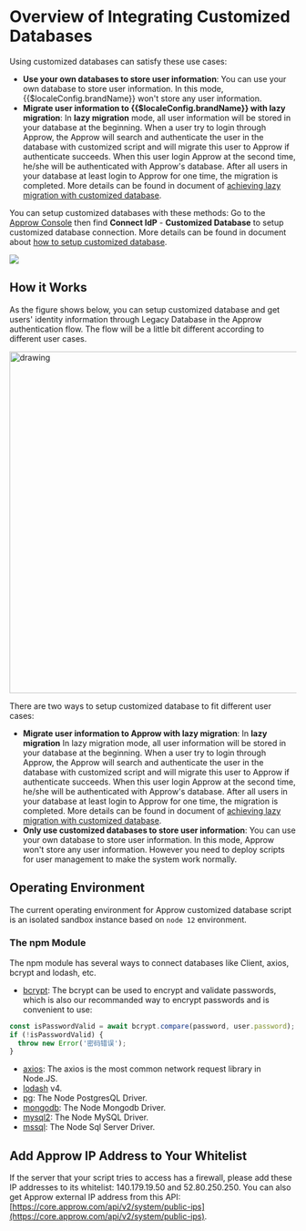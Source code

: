 # Overview of Integrating Customized Databases

<!-- ::: hint-warning
只有**企业版**用户能够使用连接自定义数据库功能，详情请见 [https://authing.cn/pricing](https://authing.cn/pricing)。如果你想试用，请联系 176-0250-2507 或 xuziqiang@authing.cn。
::: -->

Using customized databases can satisfy these use cases:

- **Use your own databases to store user information**: You can use your own database to store user information. In this mode, {{$localeConfig.brandName}} won't store any user information.
- **Migrate user information to {{$localeConfig.brandName}} with lazy migration**: In **lazy migration** mode, all user information will be stored in your database at the beginning. When a user try to login through Approw, the Approw will search and authenticate the user in the database with customized script and will migrate this user to Approw if authenticate succeeds. When this user login Approw at the second time, he/she will be authenticated with Approw's database. After all users in your database at least login to Approw for one time, the migration is completed. More details can be found in document of [achieving lazy migration with customized database](./lazy-migration.md).

You can setup customized databases with these methods: Go to the [Approw Console](https://console.approw.com/console/userpool) then find **Connect IdP** - **Customized Database** to setup customized database connection. More details can be found in document about [how to setup customized database](./configuration/README.md).

![](~@imagesZhCn/guides/database-connection/Xnip2021-02-24_16-58-19.png)

## How it Works

As the figure shows below, you can setup customized database and get users' identity information through Legacy Database in the Approw authentication flow. The flow will be a little bit different according to different user cases.

<img src="~@imagesZhCn/guides/Lark20210305-144321.png" alt="drawing" height=600 style="display:block;margin: 0 auto;"/>

There are two ways to setup customized database to fit different user cases: 

- **Migrate user information to Approw with lazy migration**: In **lazy migration** In lazy migration mode, all user information will be stored in your database at the beginning. When a user try to login through Approw, the Approw will search and authenticate the user in the database with customized script and will migrate this user to Approw if authenticate succeeds. When this user login Approw at the second time, he/she will be authenticated with Approw's database. After all users in your database at least login to Approw for one time, the migration is completed. More details can be found in document of [achieving lazy migration with customized database](./lazy-migration.md).
- **Only use customized databases to store user information**: You can use your own database to store user information. In this mode, Approw won't store any user information. However you need to deploy scripts for user management to make the system work normally.

## Operating Environment

The current operating environment for Approw customized database script is an isolated sandbox instance based on `node 12` environment.

### The npm Module

The npm module has several ways to connect databases like Client, axios, bcrypt and lodash, etc.

- [bcrypt](https://github.com/kelektiv/node.bcrypt.js): The bcrypt can be used to encrypt and validate passwords, which is also our recommanded way to encrypt passwords and is convenient to use:

```javascript
const isPasswordValid = await bcrypt.compare(password, user.password);
if (!isPasswordValid) {
  throw new Error('密码错误');
}
```

- [axios](https://github.com/axios/axios): The axios is the most common network request library in Node.JS. 
- [lodash](https://lodash.com/) v4.
- [pg](https://node-postgres.com/): The Node PostgresQL Driver.
- [mongodb](https://mongodb.github.io/node-mongodb-native/): The Node Mongodb Driver.
- [mysql2](https://github.com/sidorares/node-mysql2): The Node MySQL Driver.
- [mssql](https://github.com/tediousjs/node-mssql): The Node Sql Server Driver.

## Add Approw IP Address to Your Whitelist

If the server that your script tries to access has a firewall, please add these IP addresses to its whitelist: 140.179.19.50 and 52.80.250.250. You can also get Approw external IP address from this API: [https://core.approw.com/api/v2/system/public-ips](https://core.approw.com/api/v2/system/public-ips).
